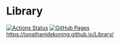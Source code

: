# Library 
[![Actions Status](https://github.com/JonathanJdeKoning/Library/workflows/verify/badge.svg)](https://github.com/JonathanJdeKoning/Library/actions)
[![GitHub Pages](https://img.shields.io/static/v1?label=GitHub+Pages&message=+&color=brightgreen&logo=github)](https://beet-aizu.github.io/library/) 
https://jonathanjdekoning.github.io/Library/
